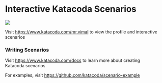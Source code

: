 # Interactive Katacoda Scenarios

[![](http://shields.katacoda.com/katacoda/mr.vimal/count.svg)](https://www.katacoda.com/mr.vimal "Get your profile on Katacoda.com")

Visit https://www.katacoda.com/mr.vimal to view the profile and interactive scenarios

### Writing Scenarios
Visit https://www.katacoda.com/docs to learn more about creating Katacoda scenarios

For examples, visit https://github.com/katacoda/scenario-example
